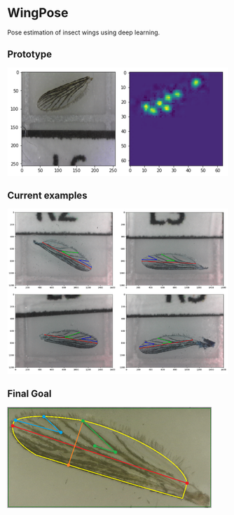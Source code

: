 # WingPose
Pose estimation of insect wings using deep learning.

## Prototype

![Prototype](images/5prototype_img1.png)

## Current examples

![Examples](images/pose_set2.png)

## Final Goal

![Goal](images/wingpose.png)
